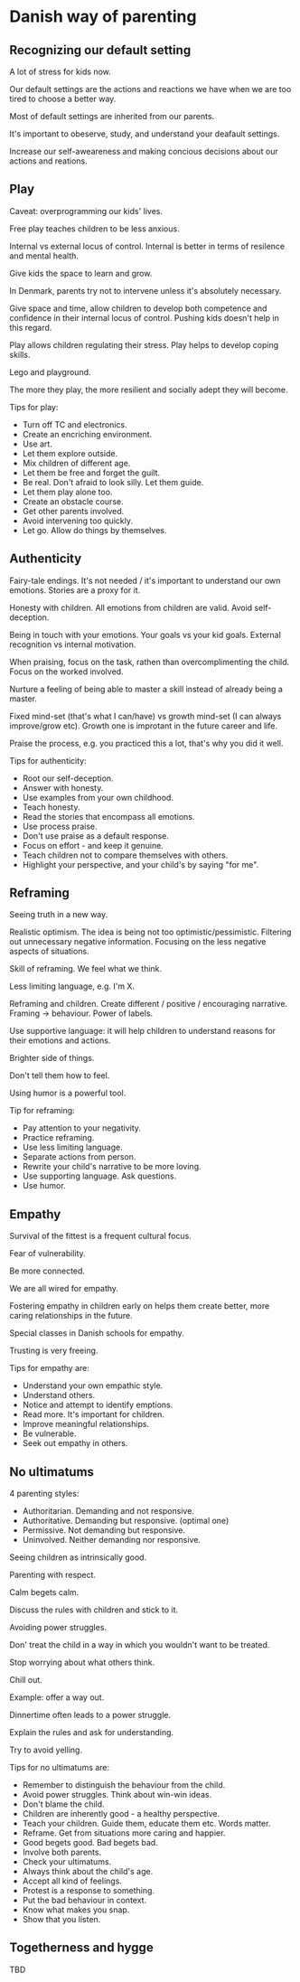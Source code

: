 # Danish way of parenting

## Recognizing our default setting

A lot of stress for kids now.

Our default settings are the actions and reactions we have when we are too tired to choose a better way.

Most of default settings are inherited from our parents.

It's important to obeserve, study, and understand your deafault settings.

Increase our self-aweareness and making concious decisions about our actions and reations.

## Play

Caveat: overprogramming our kids' lives.

Free play teaches children to be less anxious.

Internal vs external locus of control. Internal is better in terms of resilence and mental health.

Give kids the space to learn and grow.

In Denmark, parents try not to intervene unless it's absolutely necessary.

Give space and time, allow children to develop both competence and confidence in their internal locus of control. Pushing kids doesn't help in this regard.

Play allows children regulating their stress. Play helps to develop coping skills.

Lego and playground.

The more they play, the more resilient and socially adept they will become.

Tips for play:

*  Turn off TC and electronics.
*  Create an encriching environment.
*  Use art.
*  Let them explore outside.
*  Mix children of different age.
*  Let them be free and forget the guilt.
*  Be real. Don't afraid to look silly. Let them guide.
*  Let them play alone too.
*  Create an obstacle course.
*  Get other parents involved.
*  Avoid intervening too quickly.
*  Let go. Allow do things by themselves.

## Authenticity

Fairy-tale endings. It's not needed / it's important to understand our own emotions. Stories are a proxy for it.

Honesty with children. All emotions from children are valid. Avoid self-deception.

Being in touch with your emotions. Your goals vs your kid goals. External recognition vs internal motivation.

When praising, focus on the task, rathen than overcomplimenting the child. Focus on the worked involved. 

Nurture a feeling of being able to master a skill instead of already being a master.

Fixed mind-set (that's what I can/have) vs growth mind-set (I can always improve/grow etc). Growth one is improtant in the future career and life.

Praise the process, e.g. you practiced this a lot, that's why you did it well.

Tips for authenticity:

*  Root our self-deception.
*  Answer with honesty.
*  Use examples from your own childhood.
*  Teach honesty.
*  Read the stories that encompass all emotions.
*  Use process praise.
*  Don't use praise as a default response.
*  Focus on effort - and keep it genuine.
*  Teach children not to compare themselves with others.
*  Highlight your perspective, and your child's by saying "for me".

## Reframing

Seeing truth in a new way.

Realistic optimism. The idea is being not too optimistic/pessimistic. Filtering out unnecessary negative information. Focusing on the less negative aspects of situations.

Skill of reframing. We feel what we think. 

Less limiting language, e.g. I'm X.

Reframing and children. Create different / positive / encouraging narrative. Framing -> behaviour. Power of labels.

Use supportive language: it will help children to understand reasons for their emotions and actions.

Brighter side of things. 

Don't tell them how to feel.

Using humor is a powerful tool.

Tip for reframing:

*  Pay attention to your negativity.
*  Practice reframing.
*  Use less limiting language.
*  Separate actions from person.
*  Rewrite your child's narrative to be more loving.
*  Use supporting language. Ask questions. 
*  Use humor.

## Empathy

Survival of the fittest is a frequent cultural focus.

Fear of vulnerability.

Be more connected.

We are all wired for empathy.

Fostering empathy in children early on helps them create better, more caring relationships in the future.

Special classes in Danish schools for empathy.

Trusting is very freeing.

Tips for empathy are:

*  Understand your own empathic style.
*  Understand others.
*  Notice and attempt to identify emptions.
*  Read more. It's important for children.
*  Improve meaningful relationships.
*  Be vulnerable.
*  Seek out empathy in others.

## No ultimatums

4 parenting styles:

*  Authoritarian. Demanding and not responsive.
*  Authoritative. Demanding but responsive. (optimal one)
*  Permissive. Not demanding but responsive.
*  Uninvolved. Neither demanding nor responsive.

Seeing children as intrinsically good.

Parenting with respect.

Calm begets calm.

Discuss the rules with children and stick to it.

Avoiding power struggles. 

Don' treat the child in a way in which you wouldn't want to be treated.

Stop worrying about what others think.

Chill out.

Example: offer a way out.

Dinnertime often leads to a power struggle.

Explain the rules and ask for understanding.

Try to avoid yelling.

Tips for no ultimatums are:

*  Remember to distinguish the behaviour from the child.
*  Avoid power struggles. Think about win-win ideas.
*  Don't blame the child.
*  Children are inherently good - a healthy perspective.
*  Teach your children. Guide them, educate them etc. Words matter.
*  Reframe. Get from situations more caring and happier.
*  Good begets good. Bad begets bad.
*  Involve both parents.
*  Check your ultimatums.
*  Always think about the child's age.
*  Accept all kind of feelings.
*  Protest is a response to something.
*  Put the bad behaviour in context.
*  Know what makes you snap.
*  Show that you listen.

## Togetherness and hygge

TBD
